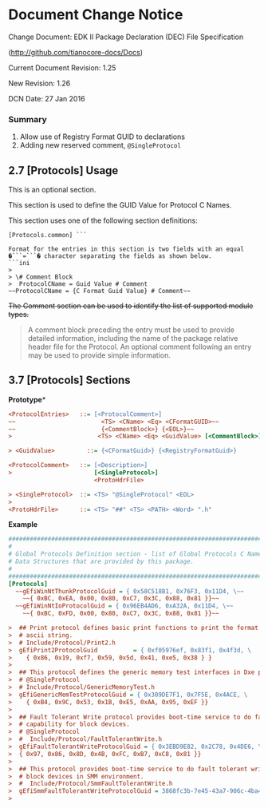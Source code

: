 # Document Change Notice

Change Document: EDK II Package Declaration (DEC) File Specification

(http://github.com/tianocore-docs/Docs)

Current Document Revision: 1.25

New Revision: 1.26

DCN Date: 27 Jan 2016

### Summary

1. Allow use of Registry Format GUID to declarations
2. Adding new reserved comment, ```@SingleProtocol```

## 2.7 [Protocols] Usage
This is an optional section.

This section is used to define the GUID Value for Protocol C Names.

This section uses one of the following section definitions:

```[Protocols] [Protocols.IA32] [Protocols.X64] [Protocols.IPF] [Protocols.EBC]
[Protocols.common] ```

Format for the entries in this section is two fields with an equal �```=```� character separating the fields as shown below.
```ini
> 
> \# Comment Block
>  ProtocolCName = Guid Value # Comment
~~ProtocolCName = {C Format Guid Value} # Comment~~
```
~~The Comment section can be used to identify the list of supported module types.~~

> A comment block preceding the entry must be used to provide detailed  information, including the
> name of the package relative header file for the Protocol. An optional comment following an entry
> may be used to provide simple information.


## 3.7 [Protocols] Sections


**Prototype***

```ini
<ProtocolEntries>   ::= [<ProtocolComment>]
~~                        <TS> <CName> <Eq> <CFormatGUID>~~
~~                        {<CommentBlock>} {<EOL>}~~
>                        <TS> <CName> <Eq> <GuidValue> [<CommentBlock>] <EOL>

> <GuidValue>         ::= {<CFormatGuid>} {<RegistryFormatGuid>}

<ProtocolComment>   ::= [<Description>]
>                       [<SingleProtocol>]
                        <ProtoHdrFile>

> <SingleProtocol>  ::= <TS> "@SingleProtocol" <EOL>
> 
<ProtoHdrFile>      ::= <TS> "##" <TS> <PATH> <Word> ".h"
```

**Example**

```ini
#######################################################################
#
# Global Protocols Definition section - list of Global Protocols C Name
# Data Structures that are provided by this package.
#
#######################################################################
[Protocols]
  ~~gEfiWinNtThunkProtocolGuid = { 0x58C518B1, 0x76F3, 0x11D4, \~~
    ~~{ 0xBC, 0xEA, 0x00, 0x80, 0xC7, 0x3C, 0x88, 0x81 }}~~
  ~~gEfiWinNtIoProtocolGuid = { 0x96EB4AD6, 0xA32A, 0x11D4, \~~
    ~~{ 0xBC, 0xFD, 0x00, 0x80, 0xC7, 0x3C, 0x88, 0x81 }}~~

>  ## Print protocol defines basic print functions to print the format unicode and 
>  # ascii string.
>  # Include/Protocol/Print2.h
>  gEfiPrint2ProtocolGuid          = { 0xf05976ef, 0x83f1, 0x4f3d, \
>    { 0x86, 0x19, 0xf7, 0x59, 0x5d, 0x41, 0xe5, 0x38 } }
>     
>  ## This protocol defines the generic memory test interfaces in Dxe phase.
>  # @SingleProtocol
>  # Include/Protocol/GenericMemoryTest.h
>  gEfiGenericMemTestProtocolGuid = { 0x309DE7F1, 0x7F5E, 0x4ACE, \
>    { 0xB4, 0x9C, 0x53, 0x1B, 0xE5, 0xAA, 0x95, 0xEF }}
>
>  ## Fault Tolerant Write protocol provides boot-time service to do fault tolerant write 
>  # capability for block devices.
>  # @SingleProtocol
>  #  Include/Protocol/FaultTolerantWrite.h
>  gEfiFaultTolerantWriteProtocolGuid = { 0x3EBD9E82, 0x2C78, 0x4DE6, \
>  { 0x97, 0x86, 0x8D, 0x4B, 0xFC, 0xB7, 0xC8, 0x81 }}
>  
>  ## This protocol provides boot-time service to do fault tolerant write capability for 
>  # block devices in SMM environment.
>  #  Include/Protocol/SmmFaultTolerantWrite.h
>  gEfiSmmFaultTolerantWriteProtocolGuid = 3868fc3b-7e45-43a7-906c-4ba47de1754d
>  

```
